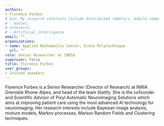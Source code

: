 ```yaml
---
authors:
- Florence Forbes
# bio: My research interests include distributed robotics, mobile computing and programmable
#   matter.
# interests:
# - Artificial intelligence
email: ""
organizations:
- name: Applied Mathematics Center, Ecole Polytechnique
  url: ""
role: Senior Researcher at INRIA 
superuser: false
title: Florence Forbes
user_groups:
- Invited speakers
---
```


Florence Forbes is a Senior Researcher (Director of Research) at INRIA Grenoble Rhone-Alpes, and head of the team Statify.  She is the cofounder and Scientific Advisor of Pixyl Automatic Neuroimaging Solutions which aims at improving patient care using the most advanced AI technology for neuroimaging.
Her research interests include Bayesian image analysis, mixture models, Markov processes, Markov Random Fields and Clustering techniques.
